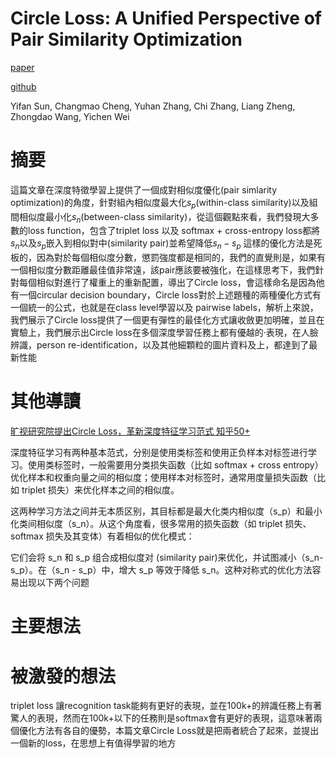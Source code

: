 # Circle Loss: A Unified Perspective of Pair Similarity Optimization

[paper](https://arxiv.org/abs/2002.10857?fbclid=IwAR3TQIQZk22FAkL7uSfx4ZEkQOq-mbQXgcXwE6r32HkTxRAUyUQZ9TOGlqo)

[github](https://github.com/TinyZeaMays/CircleLoss)

Yifan Sun, Changmao Cheng, Yuhan Zhang, Chi Zhang, Liang Zheng, Zhongdao Wang, Yichen Wei

# 摘要

這篇文章在深度特徵學習上提供了一個成對相似度優化(pair simlarity optimization)的角度，針對組內相似度最大化$s_p$(within-class similarity)以及組間相似度最小化$s_n$(between-class similarity)，從這個觀點來看，我們發現大多數的loss function，包含了triplet loss 以及 softmax + cross-entropy loss都將$s_n$以及$s_p$嵌入到相似對中(similarity pair)並希望降低$s_n - s_p$
這樣的優化方法是死板的，因為對於每個相似度分數，懲罰強度都是相同的，我們的直覺則是，如果有一個相似度分數距離最佳值非常遠，該pair應該要被強化，在這樣思考下，我們針對每個相似對進行了權重上的重新配置，導出了Circle loss，會這樣命名是因為他有一個circular decision boundary，Circle loss對於上述題種的兩種優化方式有一個統一的公式，也就是在class level學習以及 pairwise labels，解析上來說，我們展示了Circle loss提供了一個更有彈性的最佳化方式讓收斂更加明確，並且在實驗上，我們展示出Circle loss在多個深度學習任務上都有優越的·表現，在人臉辨識，person re-identification，以及其他細顆粒的圖片資料及上，都達到了最新性能

# 其他導讀

[旷视研究院提出Circle Loss，革新深度特征学习范式 知乎50+](https://zhuanlan.zhihu.com/p/117716663)

深度特征学习有两种基本范式，分别是使用类标签和使用正负样本对标签进行学习。使用类标签时，一般需要用分类损失函数（比如 softmax + cross entropy）优化样本和权重向量之间的相似度；使用样本对标签时，通常用度量损失函数（比如 triplet 损失）来优化样本之间的相似度。

这两种学习方法之间并无本质区别，其目标都是最大化类内相似度（s_p）和最小化类间相似度（s_n）。从这个角度看，很多常用的损失函数（如 triplet 损失、softmax 损失及其变体）有着相似的优化模式：

它们会将 s_n 和 s_p 组合成相似度对 (similarity pair)来优化，并试图减小（s_n-s_p）。在（s_n - s_p）中，增大 s_p 等效于降低 s_n。这种对称式的优化方法容易出现以下两个问题

# 主要想法

# 被激發的想法
triplet loss 讓recognition task能夠有更好的表現，並在100k+的辨識任務上有著驚人的表現，然而在100k+以下的任務則是softmax會有更好的表現，這意味著兩個優化方法有各自的優勢，本篇文章Circle Loss就是把兩者統合了起來，並提出一個新的loss，在思想上有值得學習的地方
